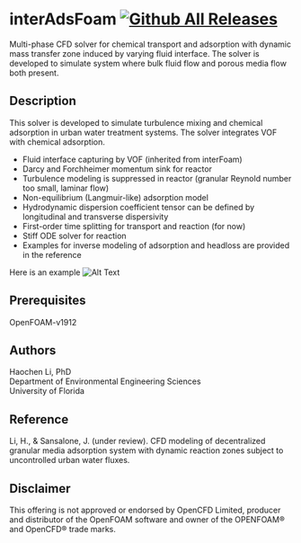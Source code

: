 # interAdsFoam [![Github All Releases](https://img.shields.io/github/downloads/Rdfing/interAdsFoam/total.svg)]()

Multi-phase CFD solver for chemical transport and adsorption with dynamic mass transfer zone induced by varying fluid interface. The solver is developed to simulate system where bulk fluid flow and porous media flow both present.

## Description
This solver is developed to simulate turbulence mixing and chemical adsorption in urban water treatment systems. The solver integrates VOF with chemical adsorption.
- Fluid interface capturing by VOF (inherited from interFoam)
- Darcy and Forchheimer momentum sink for reactor
- Turbulence modeling is suppressed in reactor (granular Reynold number too small, laminar flow)
- Non-equilibrium (Langmuir-like) adsorption model 
- Hydrodynamic dispersion coefficient tensor can be defined by longitudinal and transverse dispersivity
- First-order time splitting for transport and reaction (for now)
- Stiff ODE solver for reaction
- Examples for inverse modeling of adsorption and headloss are provided in the reference

Here is an example 
![Alt Text](https://github.com/Rdfing/interAdsFoam/blob/main/example.gif)

## Prerequisites
OpenFOAM-v1912 

## Authors
Haochen Li, PhD <br />
Department of Environmental Engineering Sciences <br />
University of Florida

## Reference
Li, H., & Sansalone, J. (under review). CFD modeling of decentralized granular media adsorption system with dynamic reaction zones subject to uncontrolled urban water fluxes. 

## Disclaimer
This offering is not approved or endorsed by OpenCFD Limited, producer and distributor of the OpenFOAM software and owner of the OPENFOAM®  and OpenCFD®  trade marks.
